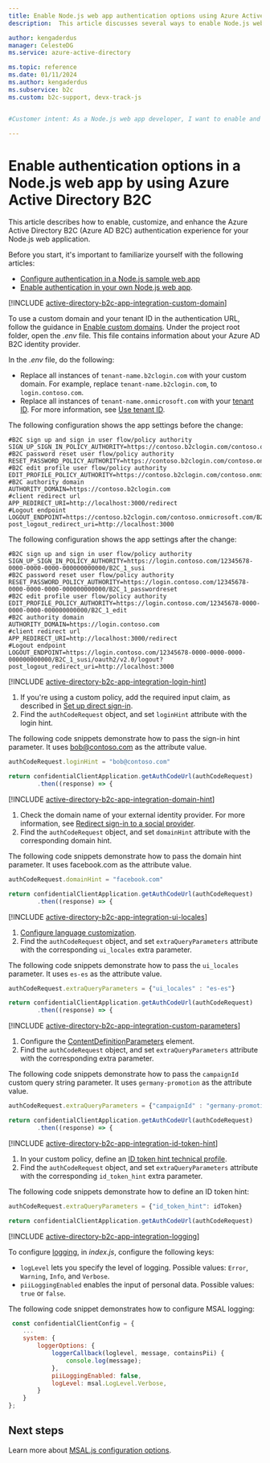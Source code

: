 ```yaml
---
title: Enable Node.js web app authentication options using Azure Active Directory B2C
description:  This article discusses several ways to enable Node.js web app authentication options.

author: kengaderdus
manager: CelesteDG
ms.service: azure-active-directory

ms.topic: reference
ms.date: 01/11/2024
ms.author: kengaderdus
ms.subservice: b2c
ms.custom: b2c-support, devx-track-js


#Customer intent: As a Node.js web app developer, I want to enable and customize Azure Active Directory B2C authentication in my application, so that I can provide a secure and personalized authentication experience for my users.

---
```


# Enable authentication options in a Node.js web app by using Azure Active Directory B2C 

This article describes how to enable, customize, and enhance the Azure Active Directory B2C (Azure AD B2C) authentication experience for your Node.js web application. 

Before you start, it's important to familiarize yourself with the following articles: 

- [Configure authentication in a Node.js sample web app](configure-a-sample-node-web-app.md)
- [Enable authentication in your own Node.js web app](enable-authentication-in-node-web-app.md).

[!INCLUDE [active-directory-b2c-app-integration-custom-domain](../../includes/active-directory-b2c-app-integration-custom-domain.md)]

To use a custom domain and your tenant ID in the authentication URL, follow the guidance in [Enable custom domains](custom-domain.md). Under the project root folder, open the *.env* file. This file contains information about your Azure AD B2C identity provider.

In the *.env* file, do the following:

- Replace all instances of `tenant-name.b2clogin.com` with your custom domain. For example, replace `tenant-name.b2clogin.com`, to `login.contoso.com`.
- Replace all instances of `tenant-name.onmicrosoft.com` with your [tenant ID]( tenant-management-read-tenant-name.md#get-your-tenant-id). For more information, see [Use tenant ID](custom-domain.md#optional-use-tenant-id).

The following configuration shows the app settings before the change: 

```text
#B2C sign up and sign in user flow/policy authority
SIGN_UP_SIGN_IN_POLICY_AUTHORITY=https://contoso.b2clogin.com/contoso.onmicrosoft.com/B2C_1_susi
#B2C password reset user flow/policy authority
RESET_PASSWORD_POLICY_AUTHORITY=https://contoso.b2clogin.com/contoso.onmicrosoft.com/B2C_1_passwordreset
#B2C edit profile user flow/policy authority
EDIT_PROFILE_POLICY_AUTHORITY=https://contoso.b2clogin.com/contoso.onmicrosoft.com/B2C_1_edit
#B2C authority domain
AUTHORITY_DOMAIN=https://contoso.b2clogin.com
#client redirect url
APP_REDIRECT_URI=http://localhost:3000/redirect
#Logout endpoint 
LOGOUT_ENDPOINT=https://contoso.b2clogin.com/contoso.onmicrosoft.com/B2C_1_susi/oauth2/v2.0/logout?post_logout_redirect_uri=http://localhost:3000
```  

The following configuration shows the app settings after the change: 

```text
#B2C sign up and sign in user flow/policy authority
SIGN_UP_SIGN_IN_POLICY_AUTHORITY=https://login.contoso.com/12345678-0000-0000-0000-000000000000/B2C_1_susi
#B2C password reset user flow/policy authority
RESET_PASSWORD_POLICY_AUTHORITY=https://login.contoso.com/12345678-0000-0000-0000-000000000000/B2C_1_passwordreset
#B2C edit profile user flow/policy authority
EDIT_PROFILE_POLICY_AUTHORITY=https://login.contoso.com/12345678-0000-0000-0000-000000000000/B2C_1_edit
#B2C authority domain
AUTHORITY_DOMAIN=https://login.contoso.com
#client redirect url
APP_REDIRECT_URI=http://localhost:3000/redirect
#Logout endpoint 
LOGOUT_ENDPOINT=https://login.contoso.com/12345678-0000-0000-0000-000000000000/B2C_1_susi/oauth2/v2.0/logout?post_logout_redirect_uri=http://localhost:3000
``` 

[!INCLUDE [active-directory-b2c-app-integration-login-hint](../../includes/active-directory-b2c-app-integration-login-hint.md)]

1. If you're using a custom policy, add the required input claim, as described in [Set up direct sign-in](direct-signin.md#prepopulate-the-sign-in-name). 
1. Find the `authCodeRequest` object, and set `loginHint` attribute with the login hint.

The following code snippets demonstrate how to pass the sign-in hint parameter. It uses bob@contoso.com as the attribute value.

```javascript
authCodeRequest.loginHint = "bob@contoso.com"

return confidentialClientApplication.getAuthCodeUrl(authCodeRequest)
        .then((response) => {
```

[!INCLUDE [active-directory-b2c-app-integration-domain-hint](../../includes/active-directory-b2c-app-integration-domain-hint.md)]

1. Check the domain name of your external identity provider. For more information, see [Redirect sign-in to a social provider](direct-signin.md#redirect-sign-in-to-a-social-provider).
1. Find the `authCodeRequest` object, and set `domainHint` attribute with the corresponding domain hint.

The following code snippets demonstrate how to pass the domain hint parameter. It uses facebook.com as the attribute value.

```javascript
authCodeRequest.domainHint = "facebook.com"

return confidentialClientApplication.getAuthCodeUrl(authCodeRequest)
        .then((response) => {
```

[!INCLUDE [active-directory-b2c-app-integration-ui-locales](../../includes/active-directory-b2c-app-integration-ui-locales.md)]

1. [Configure language customization](language-customization.md).
1. Find the `authCodeRequest` object, and set `extraQueryParameters` attribute with the corresponding `ui_locales` extra parameter.

The following code snippets demonstrate how to pass the `ui_locales` parameter. It uses `es-es` as the attribute value.

```javascript
authCodeRequest.extraQueryParameters = {"ui_locales" : "es-es"}

return confidentialClientApplication.getAuthCodeUrl(authCodeRequest)
        .then((response) => {
```

[!INCLUDE [active-directory-b2c-app-integration-custom-parameters](../../includes/active-directory-b2c-app-integration-custom-parameters.md)]

1. Configure the [ContentDefinitionParameters](customize-ui-with-html.md#configure-dynamic-custom-page-content-uri) element.
1. Find the `authCodeRequest` object, and set `extraQueryParameters` attribute with the corresponding extra parameter.

The following code snippets demonstrate how to pass the `campaignId` custom query string parameter. It uses `germany-promotion` as the attribute value.

```javascript
authCodeRequest.extraQueryParameters = {"campaignId" : "germany-promotion"}

return confidentialClientApplication.getAuthCodeUrl(authCodeRequest)
        .then((response) => {
```

[!INCLUDE [active-directory-b2c-app-integration-id-token-hint](../../includes/active-directory-b2c-app-integration-id-token-hint.md)]

1. In your custom policy, define an [ID token hint technical profile](id-token-hint.md).
1. Find the `authCodeRequest` object, and set `extraQueryParameters` attribute with the corresponding `id_token_hint` extra parameter.

The following code snippets demonstrate how to define an ID token hint:

```javascript
authCodeRequest.extraQueryParameters = {"id_token_hint": idToken}

return confidentialClientApplication.getAuthCodeUrl(authCodeRequest)
```

[!INCLUDE [active-directory-b2c-app-integration-logging](../../includes/active-directory-b2c-app-integration-logging.md)]

To configure [logging](https://github.com/AzureAD/microsoft-authentication-library-for-js/blob/dev/lib/msal-angular/docs/logging.md), in *index.js*, configure the following keys:

- `logLevel` lets you specify the level of logging. Possible values: `Error`, `Warning`, `Info`, and `Verbose`.
- `piiLoggingEnabled` enables the input of personal data. Possible values: `true` or `false`.
 
The following code snippet demonstrates how to configure MSAL logging:

```javascript
 const confidentialClientConfig = {
    ...
    system: {
        loggerOptions: {
            loggerCallback(loglevel, message, containsPii) {
                console.log(message);
            },
            piiLoggingEnabled: false,
            logLevel: msal.LogLevel.Verbose,
        }
    }
};
```

## Next steps

Learn more about [MSAL.js configuration options](https://github.com/AzureAD/microsoft-authentication-library-for-js/blob/dev/lib/msal-browser/docs/configuration.md).
